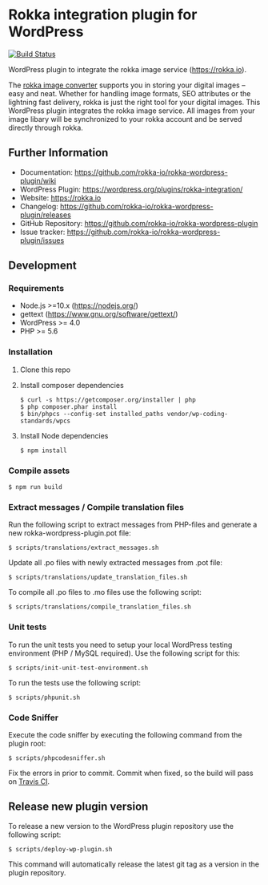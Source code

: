 # Rokka integration plugin for WordPress

[![Build Status](https://travis-ci.org/rokka-io/rokka-wordpress-plugin.svg?branch=master)](https://travis-ci.org/rokka-io/rokka-wordpress-plugin)

WordPress plugin to integrate the rokka image service (https://rokka.io).

The [rokka image converter](https://rokka.io) supports you in storing your digital images – easy and neat. Whether for handling image formats, SEO attributes or the lightning fast delivery, rokka is just the right tool for your digital images.
This WordPress plugin integrates the rokka image service. All images from your image libary will be synchronized to your rokka account and be served directly through rokka.

## Further Information

* Documentation: https://github.com/rokka-io/rokka-wordpress-plugin/wiki
* WordPress Plugin: https://wordpress.org/plugins/rokka-integration/
* Website: https://rokka.io
* Changelog: https://github.com/rokka-io/rokka-wordpress-plugin/releases
* GitHub Repository: https://github.com/rokka-io/rokka-wordpress-plugin
* Issue tracker: https://github.com/rokka-io/rokka-wordpress-plugin/issues

## Development

### Requirements

* Node.js >=10.x (https://nodejs.org/)
* gettext (https://www.gnu.org/software/gettext/)
* WordPress >= 4.0
* PHP >= 5.6

### Installation

1. Clone this repo

1. Install composer dependencies

    ```
    $ curl -s https://getcomposer.org/installer | php
    $ php composer.phar install
    $ bin/phpcs --config-set installed_paths vendor/wp-coding-standards/wpcs
    ```

1. Install Node dependencies

    ```
    $ npm install
    ```

### Compile assets

    $ npm run build

### Extract messages / Compile translation files

Run the following script to extract messages from PHP-files and generate a new rokka-wordpress-plugin.pot file:

    $ scripts/translations/extract_messages.sh

Update all .po files with newly extracted messages from .pot file:

    $ scripts/translations/update_translation_files.sh

To compile all .po files to .mo files use the following script:

    $ scripts/translations/compile_translation_files.sh
    
### Unit tests

To run the unit tests you need to setup your local WordPress testing environment (PHP / MySQL required). Use the following script for this:

    $ scripts/init-unit-test-environment.sh

To run the tests use the following script:

    $ scripts/phpunit.sh

### Code Sniffer

Execute the code sniffer by executing the following command from the plugin root:

    $ scripts/phpcodesniffer.sh

Fix the errors in prior to commit. Commit when fixed, so the build will pass on [Travis CI](https://travis-ci.org/rokka-io/rokka-wordpress-plugin).

## Release new plugin version

To release a new version to the WordPress plugin repository use the following script:

    $ scripts/deploy-wp-plugin.sh

This command will automatically release the latest git tag as a version in the plugin repository.
